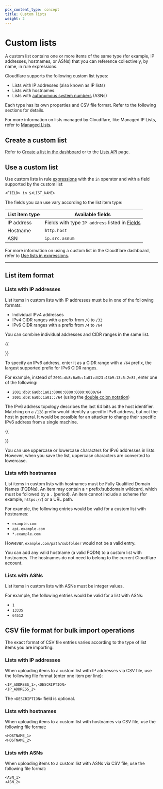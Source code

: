 ```yaml
---
pcx_content_type: concept
title: Custom lists
weight: 2
---
```


# Custom lists

A custom list contains one or more items of the same type (for example, IP addresses, hostnames, or ASNs) that you can reference collectively, by name, in rule expressions.

Cloudflare supports the following custom list types:
* Lists with IP addresses (also known as IP lists)
* Lists with hostnames
* Lists with [autonomous system numbers](https://www.cloudflare.com/learning/network-layer/what-is-an-autonomous-system/) (ASNs)

Each type has its own properties and CSV file format. Refer to the following sections for details.

For more information on lists managed by Cloudflare, like Managed IP Lists, refer to [Managed Lists](/fundamentals/global-configurations/lists/managed-lists/).

## Create a custom list

Refer to [Create a list in the dashboard](/fundamentals/global-configurations/lists/create-dashboard/) or to the [Lists API](/fundamentals/global-configurations/lists/lists-api/) page.

## Use a custom list

Use custom lists in rule [expressions](/ruleset-engine/rules-language/expressions/) with the `in` operator and with a field supported by the custom list:

```txt
<FIELD> in $<LIST_NAME>
```

The fields you can use vary according to the list item type:

List item type | Available fields
---------------|-----------------------------------------------------------------------------------------
IP address     | Fields with type `IP address` listed in [Fields](/ruleset-engine/rules-language/fields/)
Hostname       | `http.host`
ASN            | `ip.src.asnum`

For more information on using a custom list in the Cloudflare dashboard, refer to [Use lists in expressions](/fundamentals/global-configurations/lists/use-in-expressions/).

---

## List item format

### Lists with IP addresses

List items in custom lists with IP addresses must be in one of the following formats:

- Individual IPv4 addresses
- IPv4 CIDR ranges with a prefix from `/8` to `/32`
- IPv6 CIDR ranges with a prefix from `/4` to `/64`

You can combine individual addresses and CIDR ranges in the same list.

{{<Aside type="note" header="Note">}}

To specify an IPv6 address, enter it as a CIDR range with a `/64` prefix, the largest supported prefix for IPv6 CIDR ranges.

For example, instead of `2001:db8:6a0b:1a01:d423:43b9:13c5:2e8f`, enter one of the following:

- `2001:db8:6a0b:1a01:0000:0000:0000:0000/64`
- `2001:db8:6a0b:1a01::/64` (using the [double colon notation](https://tools.ietf.org/html/rfc5952#section-4.2))

The IPv6 address topology describes the last 64 bits as the host identifier. Matching on a `/128` prefix would identify a specific IPv6 address, but not the host in general. It would be possible for an attacker to change their specific IPv6 address from a single machine.

{{</Aside>}}

You can use uppercase or lowercase characters for IPv6 addresses in lists. However, when you save the list, uppercase characters are converted to lowercase.

### Lists with hostnames

List items in custom lists with hostnames must be Fully Qualified Domain Names (FQDNs). An item may contain a `*` prefix/subdomain wildcard, which must be followed by a `.` (period). An item cannot include a scheme (for example, `https://`) or a URL path.

For example, the following entries would be valid for a custom list with hostnames:

- `example.com`
- `api.example.com`
- `*.example.com`

However, `example.com/path/subfolder` would not be a valid entry.

You can add any valid hostname (a valid FQDN) to a custom list with hostnames. The hostnames do not need to belong to the current Cloudflare account.

### Lists with ASNs

List items in custom lists with ASNs must be integer values.

For example, the following entries would be valid for a list with ASNs:

- `1`
- `13335`
- `64512`

## CSV file format for bulk import operations

The exact format of CSV file entries varies according to the type of list items you are importing.

### Lists with IP addresses

When uploading items to a custom list with IP addresses via CSV file, use the following file format (enter one item per line):

```txt
<IP_ADDRESS_1>,<DESCRIPTION>
<IP_ADDRESS_2>
```

The `<DESCRIPTION>` field is optional.

### Lists with hostnames

When uploading items to a custom list with hostnames via CSV file, use the following file format:

```txt
<HOSTNAME_1>
<HOSTNAME_2>
```

### Lists with ASNs

When uploading items to a custom list with ASNs via CSV file, use the following file format:

```txt
<ASN_1>
<ASN_2>
```
